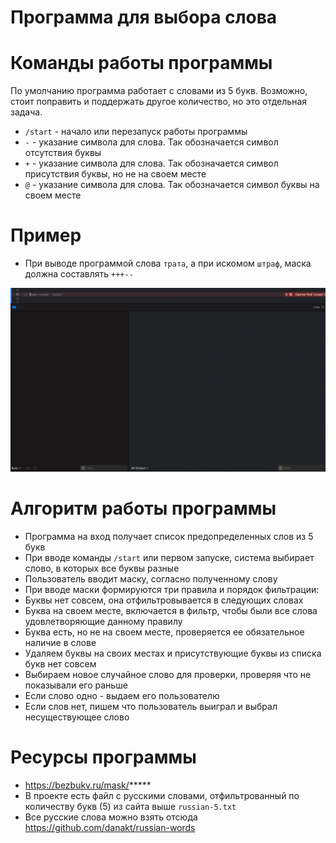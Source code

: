 # Программа для выбора слова 

# Команды работы программы

По умолчанию программа работает с словами из 5 букв. Возможно, стоит поправить и поддержать другое количество, но это отдельная задача.

- `/start` - начало или перезапуск работы программы
- `-` - указание символа для слова. Так обозначается символ отсутствия буквы
- `+` - указание символа для слова. Так обозначается символ присутствия буквы, но не на своем месте
- `@` - указание символа для слова. Так обозначается символ буквы на своем месте

# Пример

- При выводе программой слова `трата`, а при искомом `штраф`, маска должна составлять `+++--`

![Видео](example.gif)

# Алгоритм работы программы

- Программа на вход получает список предопределенных слов из 5 букв
- При вводе команды `/start` или первом запуске, система выбирает слово, в которых все буквы разные
- Пользователь вводит маску, согласно полученному слову
- При вводе маски формируются три правила и порядок фильтрации:
- Буквы нет совсем, она отфильтровывается в следующих словах
- Буква на своем месте, включается в  фильтр, чтобы были все слова удовлетворяющие данному правилу
- Буква есть, но не на своем месте, проверяется ее обязательное наличие в слове
- Удаляем буквы на своих местах и присутствующие буквы из списка букв нет совсем
- Выбираем новое случайное слово для проверки, проверяя что не показывали его раньше
- Если слово одно - выдаем его пользователю
- Если слов нет, пишем что пользователь выиграл и выбрал несуществующее слово

# Ресурсы программы 

- https://bezbukv.ru/mask/*****
- В проекте есть файл с русскими словами, отфильтрованный по количеству букв (5) из сайта выше `russian-5.txt`
- Все русские слова можно взять отсюда https://github.com/danakt/russian-words

